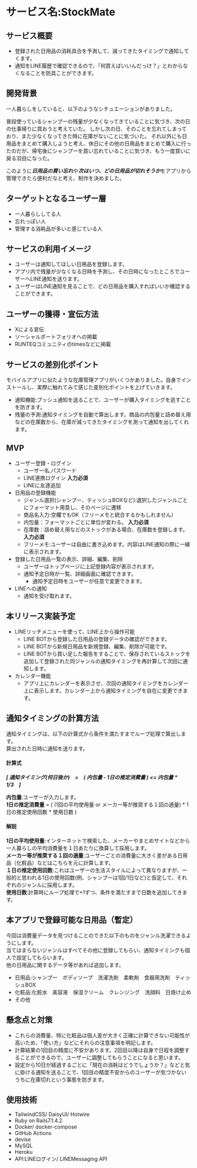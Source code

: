 # サービス名:StockMate
## サービス概要
- 登録された日用品の消耗具合を予測して、減ってきたタイミングで通知してくます。
- 通知をLINE履歴で確認できるので、「何買えばいいんだっけ？」とわからなくなることを防具ことができます。
## 開発背景
一人暮らしをしていると、以下のようなシチュエーションがありました。

普段使っているシャンプーの残量が少なくなってきていることに気づき、次の日の仕事帰りに買おうと考えていた。
しかし次の日、そのことを忘れてしまっており、また少なくなってきた時に在庫がないことに気づいた。
それ以外にも日用品をまとめて購入しようと考え、休日にその他の日用品をまとめて購入に行ったのだが、帰宅後にシャンプーを買い忘れていることに気づき、もう一度買いに戻る羽目になった。

このように***日用品の買い忘れ***や***次はいつ、どの日用品が切れそうか***をアプリから管理できたら便利だなと考え、制作を決めました。

## ターゲットとなるユーザー層
- 一人暮らししてる人
- 忘れっぽい人
- 管理する消耗品が多いと感じている人

## サービスの利用イメージ
- ユーザーは通知してほしい日用品を登録します。
- アプリ内で残量が少なくなる日時を予測し、その日時になったところでユーザーへLINE通知を送ります。
- ユーザーはLINE通知を見ることで、どの日用品を購入すればいいか確認することができます。

## ユーザーの獲得・宣伝方法
- Xによる宣伝
- ソーシャルポートフォリオへの掲載
- RUNTEQコミュニティのtimesなどに掲載

## サービスの差別化ポイント
モバイルアプリに似たような在庫管理アプリがいくつかありました。自身でインストールし、実際に触れてみて感じた差別化ポイントを上げていきます。
- 通知機能:プッシュ通知を送ることで、ユーザーが購入タイミングを逃すことを防ぎます。
- 残量の予測:通知タイミングを自動で算出します。商品の内包量と詰め替え用などの在庫数から、在庫が減ってきたタイミングを測って通知を出してくれます。

## MVP
- ユーザー登録・ログイン
  - ユーザー名,パスワード
  - LINE連携ログイン  **入力必須**
  - LINEに友達追加
- 日用品の登録機能
  - ジャンル選択(シャンプー、ティッシュBOXなど):選択したジャンルごとにフォーマット用意し、そのページに遷移
  - 商品名入力:空欄でもOK（フリーメモと統合するかもしれません）
  - 内包量：フォーマットごとに単位が変わる。 **入力必須**
  - 在庫数：詰め替え用などのストックがある場合、在庫数を登録します。  **入力必須**
  - フリーメモ:ユーザーは自由に書き込めます。内容はLINE通知の際に一緒に表示されます。
- 登録した日用品一覧の表示、詳細、編集、削除
  - ユーザーはトップページに上記登録内容が表示されます。
  - 通知予定日時が一覧、詳細画面に確認できます。
    - 通知予定日時をユーザーが任意で変更できます。
- LINEへの通知
  - 通知を受け取れます。

## 本リリース実装予定
- LINEリッチメニューを使って、LINE上から操作可能
  - LINE BOTから登録した日用品の登録データの確認ができます。
  - LINE BOTから新規日用品を新規登録、編集、削除が可能です。
  - LINE BOTから買い足した報告をすることで、保存されているストックを追加して登録された同ジャンルの通知タイミングを再計算して次回に通知します。
- カレンダー機能
  - アプリ上にカレンダーを表示させ、次回の通知タイミングをカレンダー上に表示します。カレンダー上から通知タイミングを自在に変更できます。

## 通知タイミングの計算方法
通知タイミングは、以下の計算式から条件を満たすまでループ処理で算出します。  
算出された日時に通知を送ります。  

#### 計算式 ####

___[ 通知タイミング(何日後か)　=　( 内包量 - 1日の推定消費量 ) <= 内包量 * 1/3　]___

**内包量**:ユーザーが入力します。  
**1日の推定消費量** = ( (1回の平均使用量 or メーカー等が推奨する１回の適量) * 1日の推定使用回数 * 使用日数 )  

#### 解説 ####

**1日の平均使用量**:インターネットで検索した、メーカーやまとめサイトなどから一人暮らしの平均消費量を１日あたりに換算して採用します。  
**メーカー等が推奨する１回の適量**:ユーザーごとの消費量に大きく差がある日用品（化粧品）などはこちらを元に計算します。  
**１日の推定使用回数**:これはユーザーの生活スタイルによって異なりますが、一般的と思われる1日の使用回数(例、シャンプーは1回/1日など)と仮定して、それぞれのジャンルに採用します。  
**使用日数**:計算時にループ処理で+1ずつ、条件を満たすまで日数を追加してきます。  

## 本アプリで登録可能な日用品（暫定）
今回は消費量データを見つけることのできた以下のものをジャンル洗濯できるようにします。  
当てはまらないジャンルはすべてその他に登録してもらい、通知タイミングも個人で設定してもらいます。  
他の日用品に関するデータ等があれば追加します。

- 日用品:シャンプー　ボディソープ　洗濯洗剤　柔軟剤　食器用洗剤　ティッシュBOX
- 化粧品:化粧水　美容液　保湿クリーム　クレンジング　洗顔料　日焼け止め
- その他

## 懸念点と対策
- これらの消費量、特に化粧品は個人差が大きく正確に計算できない可能性が高いため、「使い方」などにそれらの注意事項を明記します。
- 計算結果の1回目の精度に不安があります。2回目以降は自身で日程を調整することができるので、ユーザーに調整してもらうことになると思います。
- 設定から10日が経過するごとに「現在の消耗はどうでしょうか？」などと気に掛ける通知を送ることで、1回目の精度不安からのユーザーが気づかないうちに在庫切れという事態を防ぎます。

## 使用技術
- TailwindCSS/ DaisyUI/ Hotwire
- Ruby on Rails7.1.4.2
- Docker/ docker-compose
- GitHub Actions
- devise
- MySQL
- Heroku
- API:LINEログイン/ LINEMessaging API
